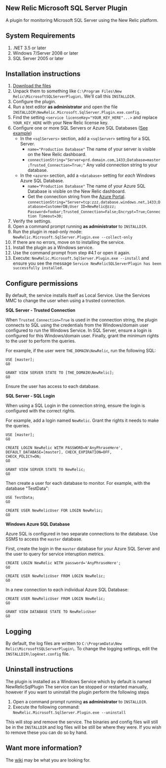 ## New Relic Microsoft SQL Server Plugin

A plugin for monitoring Microsoft SQL Server using the New Relic platform.

## System Requirements

1. .NET 3.5 or later
2. Windows 7/Server 2008 or later
3. SQL Server 2005 or later

## Installation instructions

1. [Download the files](https://s3.amazonaws.com/new_relic_platform_plugin_binary_hosting/ms_sql_plugin/NewRelic.Microsoft.SqlServer.Plugin.zip)
2. Unpack them to something like `C:\Program Files\New Relic\MicrosoftSQLServerPlugin\`. We'll call this `INSTALLDIR`.
3. Configure the plugin.
  1. Run a text editor **as administrator** and open the file `INSTALLDIR\NewRelic.Microsoft.SqlServer.Plugin.exe.config`.
  2. Find the setting `<service licenseKey="YOUR_KEY_HERE"...>` and replace `YOUR_KEY_HERE` with your New Relic license key.
  3. Configure one or more SQL Servers or Azure SQL Databases ([See example](https://github.com/newrelic-platform/newrelic_microsoft_sqlserver_plugin/wiki/Example-config))
      * In the `<sqlServers>` section, add a `<sqlServer>` setting for a SQL Server.
          * `name="Production Database"` The name of your server is visible on the New Relic dashboard.
          * `connectionString="Server=prd.domain.com,1433;Database=master;Trusted_Connection=True;"` Any valid connection string to your database.
      * In the `<azure>` section, add a `<database>` setting for _each_ Windows Azure SQL Database.
          * `name="Production Database"` The name of your Azure SQL Database is visible on the New Relic dashboard.
          * Get the connection string from the [Azure Portal](https://manage.windowsazure.com/#Workspaces/SqlAzureExtension/Databases).<br/>
    `connectionString="Server=tcp:zzz.database.windows.net,1433;Database=CustomerDB;User ID=NewRelic@zzz;`
    `Password=foobar;Trusted_Connection=False;Encrypt=True;Connection Timeout=30;`
4. Verify the settings.
  1. Open a command prompt running **as administrator** to `INSTALLDIR`.
  2. Run the plugin in read-only mode: `NewRelic.Microsoft.SqlServer.Plugin.exe --collect-only`
  3. If there are no errors, move on to installing the service.
5. Install the plugin as a Windows service.
  1. Use the command prompt from step #4.1 or open it again.
  2. Execute: `NewRelic.Microsoft.SqlServer.Plugin.exe --install` and ensure you see the message
     `Service NewRelicSQLServerPlugin has been successfully installed.`

## Configure permissions

By default, the service installs itself as Local Service. Use the Services MMC to change the user when using a trusted connection.

**SQL Server - Trusted Connection**

When `Trusted_Connection=True` is used in the connection string, the plugin connects to SQL using the credentials from the Windows/domain user configured to run the Windows Service. In SQL Server, ensure a login is configured for this Windows/domain user. Finally, grant the minimum rights to the user to perform the queries.

For example, if the user were `THE_DOMAIN\NewRelic`, run the following SQL:

    USE [master];
    GO

    GRANT VIEW SERVER STATE TO [THE_DOMAIN\NewRelic];
    GO

Ensure the user has access to each database.

**SQL Server - SQL Login**

When using a SQL Login in the connection string, ensure the login is configured with the correct rights.

For example, add a login named `NewRelic`. Grant the rights it needs to make the queries.

    USE [master];
    GO

    CREATE LOGIN NewRelic WITH PASSWORD=N'AnyPhraseHere',
    DEFAULT_DATABASE=[master], CHECK_EXPIRATION=OFF,
    CHECK_POLICY=ON;
    GO

    GRANT VIEW SERVER STATE TO NewRelic;
    GO

Then create a user for each database to monitor. For example, with the database "TestData":

    USE TestData;
    GO

    CREATE USER NewRelicUser FOR LOGIN NewRelic;
    GO

**Windows Azure SQL Database**

Azure SQL is configured in two separate connections to the database. Use SSMS to access the `master` database.

First, create the login in the `master` database for your Azure SQL Server and the user to query for service interuption metrics.

    CREATE LOGIN NewRelic WITH password='AnyPhraseHere';
    GO

    CREATE USER NewRelicUser FROM LOGIN NewRelic;
    GO
    
In a new connection to each individual Azure SQL Database:

    CREATE USER NewRelicUser FROM LOGIN NewRelic;
    GO
    
    GRANT VIEW DATABASE STATE TO NewRelicUser
    GO

## Logging

By default, the log files are written to `C:\ProgramData\New Relic\MicrosoftSQLServerPlugin\`. To change the logging settings, edit the `INSTALLDIR\log4net.config` file.


## Uninstall instructions

The plugin is installed as a Windows Service which by default is named NewRelicSqlPlugin
The service can be stopped or restarted manually, however if you want to uninstall the plugin perform the following steps

1. Open a command prompt running **as administrator** to `INSTALLDIR`.
2. Execute the following command: `NewRelic.Microsoft.SqlServer.Plugin.exe --uninstall`

This will stop and remove the service. The binaries and config files will still be in the `INSTALLDIR` 
and log files will be still be where they were. If you wish to remove these you can do so by hand.
 

## Want more information?

The [wiki](https://github.com/newrelic-platform/newrelic_microsoft_sqlserver_plugin/wiki/) may be what you are looking for.
